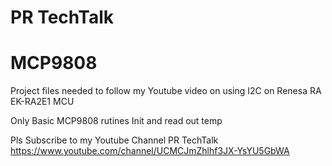 # PR TechTalk
# MCP9808


Project files needed to follow my Youtube video on using I2C on Renesa RA EK-RA2E1 MCU

Only Basic MCP9808 rutines Init and read out temp



Pls Subscribe to my Youtube Channel
PR TechTalk	https://www.youtube.com/channel/UCMCJmZhlhf3JX-YsYU5GbWA



